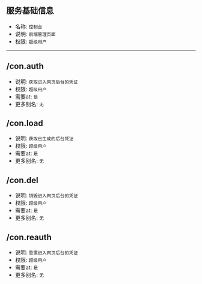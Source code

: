 ## 服务基础信息

- 名称: `控制台`
- 说明: `前端管理页面`
- 权限: `超级用户`

---

## /con.auth

- 说明: `获取进入网页后台的凭证`
- 权限: `超级用户`
- 需要at: `是`
- 更多别名: `无`

## /con.load

- 说明: `获取已生成的后台凭证`
- 权限: `超级用户`
- 需要at: `是`
- 更多别名: `无`

## /con.del

- 说明: `销毁进入网页后台的凭证`
- 权限: `超级用户`
- 需要at: `是`
- 更多别名: `无`

## /con.reauth

- 说明: `重置进入网页后台的凭证`
- 权限: `超级用户`
- 需要at: `是`
- 更多别名: `无`